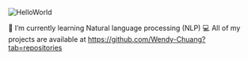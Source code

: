 ![HelloWorld](https://user-images.githubusercontent.com/116689197/213976963-4be1629e-3589-4386-aa51-b24d808e4b02.png)

🌱 I’m currently learning Natural language processing (NLP)
💻 All of my projects are available at https://github.com/Wendy-Chuang?tab=repositories

